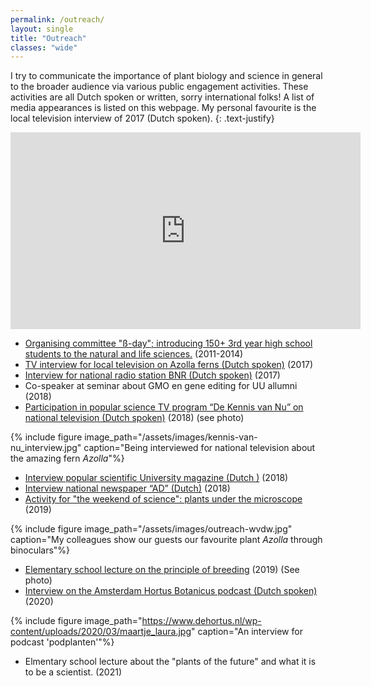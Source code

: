 ```yaml
---
permalink: /outreach/
layout: single
title: "Outreach"
classes: "wide"
---
```


I try to communicate the importance of plant biology and science in general to the broader audience via various public engagement activities. 
These activities are all Dutch spoken or written, sorry international folks!
A list of media appearances is listed on this webpage. My personal favourite is the local television interview of 2017 (Dutch spoken).
{: .text-justify}
<iframe width="560" height="315" src="https://www.youtube.com/embed/OI4VV4M2-f4" title="YouTube video player" frameborder="0" allow="accelerometer; autoplay; clipboard-write; encrypted-media; gyroscope; picture-in-picture" allowfullscreen></iframe>

 - [Organising committee "ß-day"; introducing 150+ 3rd year high school students to the natural and life sciences.](https://www.dub.uu.nl/nl/achtergrond/wat-trekt-scholieren-naar-een-b%C3%A8tastudie-en-een-b%C3%A8tabaan) (2011-2014)
 - [TV interview for local television on Azolla ferns (Dutch spoken)](https://youtu.be/OI4VV4M2-f4?t=195) (2017) 
 - [Interview for national radio station BNR (Dutch spoken)](https://www.bnr.nl/podcast/wetenschap-vandaag/10346708/utrechts-plantje-geniet-wereldwijde-faam) (2017)
 - Co-speaker at seminar about GMO en gene editing for UU allumni (2018)
 - [Participation in popular science TV program “De Kennis van Nu” on national television (Dutch spoken)](https://www.npostart.nl/focus/07-12-2018/VPWON_1296556) (2018) (see photo)

{% include figure image_path="/assets/images/kennis-van-nu_interview.jpg" caption="Being interviewed for national television about the amazing fern _Azolla_"%}

 - [Interview popular scientific University magazine (Dutch )](https://www.npostart.nl/focus/07-12-2018/VPWON_1296556) (2018) 
 - [Interview national newspaper “AD” (Dutch)](https://www.ad.nl/utrecht/kroosachtig-plantje-uit-sloot-naast-galgenwaard-blijkt-ware-eiwitbom~a1eaba6d/) (2018)
 - [Activity for "the weekend of science": plants under the microscope](https://www.weekendvandewetenschap.nl/activiteiten/2019/onderzoek-een-super-plant/) (2019)

{% include figure image_path="/assets/images/outreach-wvdw.jpg" caption="My colleagues show our guests our favourite plant _Azolla_ through binoculars"%}

 - [Elementary school lecture on the principle of breeding](https://museumjeugduniversiteit.nl/collegereeksen/alle-wetenschappers-verzamelen-4/) (2019) (See photo)
 - [Interview on the Amsterdam Hortus Botanicus podcast (Dutch spoken)](https://www.dehortus.nl/podcast/21-het-geheim-van-azolla/) (2020)

{% include figure image_path="https://www.dehortus.nl/wp-content/uploads/2020/03/maartje_laura.jpg" caption="An interview for podcast 'podplanten'"%}

 - Elmentary school lecture about the "plants of the future" and what it is to be a scientist. (2021)




